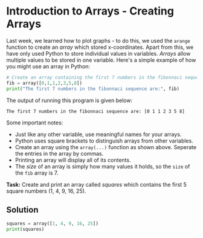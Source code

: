 # Introduction to Arrays - Creating Arrays

Last week, we learned how to plot graphs - to do this, we used the `arange` function to create an *array* which stored x-coordinates.  Apart from this, we have only used Python to store individual values in variables. *Arrays* allow multiple values to be stored in one variable.  Here's a simple example of how you might use an array in Python:

```python
# Create an array containing the first 7 numbers in the fibonnaci sequence
fib = array([0,1,1,2,3,5,8])
print("The first 7 numbers in the fibonnaci sequence are:", fib)
```

The output of running this program is given below:
```
The first 7 numbers in the fibonnaci sequence are: [0 1 1 2 3 5 8]
```

Some important notes:
* Just like any other variable, use meaningful names for your arrays.
* Python uses square brackets to distinguish arrays from other variables.
* Create an array using the `array(...)` function as shown above. Seperate the entries in the array by commas.
* Printing an array will display all of its contents.
* The *size* of an array is simply how many values it holds, so the `size` of the `fib` array is 7.

**Task:** Create and print an array called *squares* which contains the first 5 square numbers (1, 4, 9, 16, 25).

## Solution
```python
squares = array([1, 4, 9, 16, 25])
print(squares)
```
